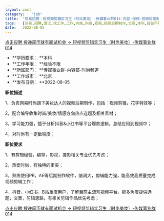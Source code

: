 ```yaml
---
layout:	post
category:	"job"
title:	"网易招聘：短视频剪辑实习生（时尚美妆）-传媒事业群014-内容-视频-视频后期制作-北京本科经验不限"
tags:	[网易,招聘,面试,找工作,工作,内推,内容,视频,视频后期制作,北京,本科,经验不限]
date:	2022-08-05
---
```


[点击应聘 投递简历就有面试机会 ->  短视频剪辑实习生（时尚美妆）-传媒事业群014](http://mobile.bole.netease.com/bole/boleDetail?id=42123&employeeId=346f03c3cda5f04c&key=all)



- **学历要求： **本科
- **工作年限： **经验不限
- **所属部门： **传媒事业群-内容部-时尚频道
- **工作城市： **北京
- **发布日期： **2022-08-05



**职位描述**

1，负责网易时尚旗下美妆达人的视频后期制作，包括：视频剪辑，花字特效等；

2，配合编导收集时尚/美妆/情感方向热点选题及相关素材；

3，学习能力强，擅于分析抖音&amp;小红书等平台爆款逻辑，总结应用到视频中；

4，对时尚有一定敏锐度；



**职位要求**

1，有剪辑经验，编导，影视，摄影相关专业优先考虑；

2，热爱时尚，有独特的审美；

3，熟练使用PR，AE等后期制作软件，脑洞大，剪辑能力强，能高效高质量完成视频剪辑工作；

4，抖音，小红书，B站重度用户，了解目前主流短视频平台，能多角度提供选题，文案，剪辑思路，有相关剪辑作品优先考虑；



[点击应聘 投递简历就有面试机会 ->  短视频剪辑实习生（时尚美妆）-传媒事业群014](http://mobile.bole.netease.com/bole/boleDetail?id=42123&employeeId=346f03c3cda5f04c&key=all)